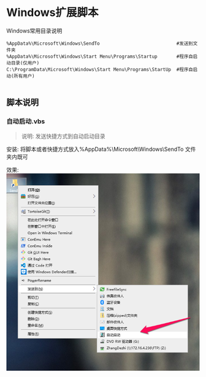 # Windows扩展脚本

Windows常用目录说明
```
%AppData%\Microsoft\Windows\SendTo                            #发送到文件夹
%AppData%\Microsoft\Windows\Start Menu\Programs\Startup       #程序自启动目录(仅用户)
C:\ProgramData\Microsoft\Windows\Start Menu\Programs\StartUp  #程序自启动(所有用户)


```

## 脚本说明

### 自动启动.vbs    
> 说明: 发送快捷方式到自动启动目录

安装: 
将脚本或者快捷方式放入%AppData%\Microsoft\Windows\SendTo 文件夹内既可

效果:
![发送快捷方式到自启动效果](./Resource/SendToStart.png)

